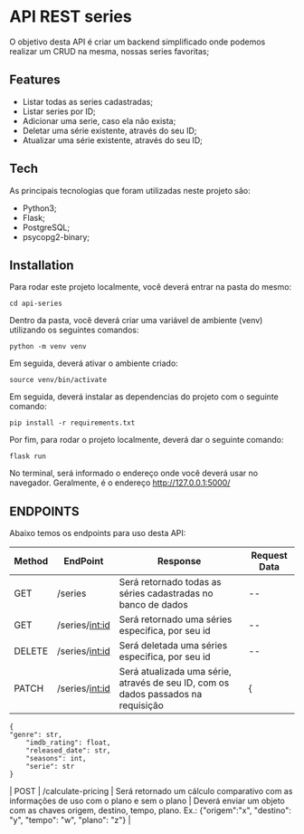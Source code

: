 # API REST series

O objetivo desta API é criar um backend simplificado onde podemos realizar um CRUD na mesma, 
nossas series favoritas;

## Features

- Listar todas as series cadastradas;
- Listar series por ID;
- Adicionar uma serie, caso ela não exista;
- Deletar uma série existente, através do seu ID;
- Atualizar uma série existente, através do seu ID;

## Tech

As principais tecnologias que foram utilizadas neste projeto são:

- Python3;
- Flask;
- PostgreSQL;
- psycopg2-binary;

## Installation

Para rodar este projeto localmente, você deverá entrar na pasta do mesmo:

```
cd api-series
```

Dentro da pasta, você deverá criar uma variável de ambiente (venv) utilizando os seguintes comandos:

```
python -m venv venv
```

Em seguida, deverá ativar o ambiente criado:

```
source venv/bin/activate
```

Em seguida, deverá instalar as dependencias do projeto com o seguinte comando:

```
pip install -r requirements.txt
```

Por fim, para rodar o projeto localmente, deverá dar o seguinte comando:

```
flask run
```

No terminal, será informado o endereço onde você deverá usar no navegador. Geralmente, é o endereço http://127.0.0.1:5000/

## ENDPOINTS

Abaixo temos os endpoints para uso desta API:

| Method | EndPoint           | Response                                                                                  | Request Data                                                                                                                         |
| ------ | ------------------ | ----------------------------------------------------------------------------------------- | ------------------------------------------------------------------------------------------------------------------------------------ |
| GET    | /series                  | Será retornado todas as séries cadastradas no banco de dados                                      | --                                                                                                                                   |
| GET    | /series/<int:id>             | Será retornado uma séries especifica, por seu id                                        | --                                                                                                                                   |
| DELETE    | /series/<int:id>          | Será deletada uma séries especifica, por seu id                                      | --                    
| PATCH    | /series/<int:id>          | Será atualizada uma série, através de seu ID, com os dados passados na requisição                                       | {
	{
    "genre": str,
		"imdb_rating": float,
		"released_date": str,
		"seasons": int,
		"serie": str
	}                
| POST   | /calculate-pricing | Será retornado um cálculo comparativo com as informações de uso com o plano e sem o plano | Deverá enviar um objeto com as chaves origem, destino, tempo, plano. Ex.: {"origem":"x", "destino": "y", "tempo": "w", "plano": "z"} |
